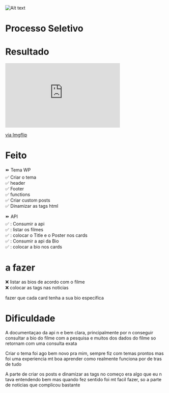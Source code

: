 ![Alt text](https://www.convertte.com.br/cvtt/wp-content/themes/cvtt_v3/assets/images/logo.png)

# Processo Seletivo

# Resultado

<div style="width:360px;max-width:100%;"><div style="height:0;padding-bottom:56.11%;position:relative;"><iframe width="360" height="202" style="position:absolute;top:0;left:0;width:100%;height:100%;" frameBorder="0" src="https://imgflip.com/embed/5lafjd"></iframe></div><p><a href="https://imgflip.com/gif/5lafjd">via Imgflip</a></p></div>

# Feito

:fast_forward: Tema WP </br>
:white_check_mark: Criar o tema </br>
:white_check_mark: header </br>
:white_check_mark: Footer </br>
:white_check_mark: functions </br>
:white_check_mark: Criar custom posts </br>
:white_check_mark: Dinamizar as tags html </br>

:fast_forward: API </br>
:white_check_mark: : Consumir a api </br>
:white_check_mark: : listar os filmes</br>
:white_check_mark: : colocar o Title e o Poster nos cards</br>
:white_check_mark: : Consumir a api da Bio</br>
:white_check_mark: : colocar a bio nos cards</br>


# a fazer
:x: listar as bios de acordo com o filme</br>
:x: colocar as tags nas noticias </br>

fazer que cada card tenha a sua bio especifica</br>

# Dificuldade 
A documentaçao da api n e bem clara, principalmente por n conseguir consultar a bio do filme com a pesquisa e muitos dos dados do filme so retornam com uma consulta exata</br>

Criar o tema foi ago bem novo pra mim, sempre fiz com temas prontos mas foi uma experiencia mt boa aprender como realmente funciona por de tras de tudo</br>

A parte de criar os posts e dinamizar as tags no começo era algo que eu n tava entendendo bem mas quando fez sentido foi mt facil fazer, so a parte de noticias que complicou bastante</br>
